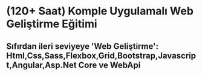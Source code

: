 # (120+ Saat) Komple Uygulamalı Web Geliştirme Eğitimi
## Sıfırdan ileri seviyeye 'Web Geliştirme': Html,Css,Sass,Flexbox,Grid,Bootstrap,Javascript,Angular,Asp.Net Core ve WebApi
